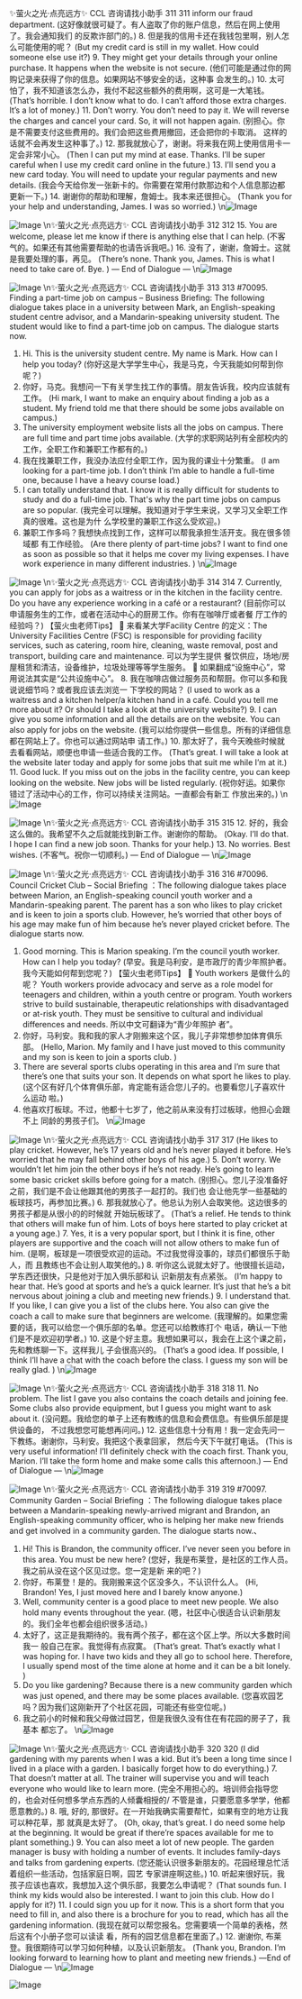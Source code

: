 ✨萤火之光·点亮远方✨
CCL 咨询请找小助手
311
311
inform our fraud department.
(这好像就很可疑了。有人盗取了你的账户信息，然后在网上使用了。我会通知我们
的反欺诈部门的。)
8. 但是我的信用卡还在我钱包里啊，别人怎么可能使用的呢？
(But my credit card is still in my wallet. How could someone else use it?)
9. They might get your details through your online purchase. It happens when the
website is not secure.
(他们可能是通过你的网购记录来获得了你的信息。如果网站不够安全的话，这种事
会发生的。)
10. 太可怕了，我不知道该怎么办，我付不起这些额外的费用啊，这可是一大笔钱。
(That’s horrible. I don’t know what to do. I can’t afford those extra charges. It’s a lot of
money.)
11. Don’t worry. You don’t need to pay it. We will reverse the charges and cancel your
card. So, it will not happen again.
(别担心。你是不需要支付这些费用的。我们会把这些费用撤回，还会把你的卡取消。
这样的话就不会再发生这种事了。)
12. 那我就放心了，谢谢。将来我在网上使用信用卡一定会非常小心。
(Then I can put my mind at ease. Thanks. I’ll be super careful when I use my credit card
online in the future.)
13. I’ll send you a new card today. You will need to update your regular payments and
new details.
(我会今天给你发一张新卡的。你需要在常用付款那边和个人信息那边都更新一下。)
14. 谢谢你的帮助和理解，詹姆士。我本来还很担心。
(Thank you for your help and understanding, James. I was so worried.)
\n![Image](images/page311_image1.jpeg)

![Image](images/page311_image2.jpeg)
\n✨萤火之光·点亮远方✨
CCL 咨询请找小助手
312
312
15. You are welcome, please let me know if there is anything else that I can help.
(不客气的。如果还有其他需要帮助的也请告诉我吧。)
16. 没有了，谢谢，詹姆士。这就是我要处理的事，再见。
(There’s none. Thank you, James. This is what I need to take care of. Bye. )
— End of Dialogue —
\n![Image](images/page312_image1.jpeg)

![Image](images/page312_image2.jpeg)
\n✨萤火之光·点亮远方✨
CCL 咨询请找小助手
313
313
#70095. Finding a part-time job on campus – Business
Briefing: The following dialogue takes place in a university between Mark, an
English-speaking student centre advisor, and a Mandarin-speaking university student.
The student would like to find a part-time job on campus. The dialogue starts now.
1. Hi. This is the university student centre. My name is Mark. How can I help you
today?
(你好这是大学学生中心，我是马克，今天我能如何帮到你呢？)
2. 你好，马克。我想问一下有关学生找工作的事情。朋友告诉我，校内应该就有工作。
(Hi mark, I want to make an enquiry about finding a job as a student. My friend told me
that there should be some jobs available on campus.)
3. The university employment website lists all the jobs on campus. There are full time
and part time jobs available.
(大学的求职网站列有全部校内的工作，全职工作和兼职工作都有的。)
4. 我在找兼职工作，我没办法应付全职工作，因为我的课业十分繁重。
(I am looking for a part-time job. I don’t think I’m able to handle a full-time one, because
I have a heavy course load.)
5. I can totally understand that. I know it is really difficult for students to study and do
a full-time job. That's why the part time jobs on campus are so popular.
(我完全可以理解。我知道对于学生来说，又学习又全职工作真的很难。这也是为什
么学校里的兼职工作这么受欢迎。)
6. 兼职工作多吗？我想快点找到工作，这样可以帮我承担生活开支。我在很多领域都
有工作经验。
(Are there plenty of part-time jobs? I want to find one as soon as possible so that it helps
me cover my living expenses. I have work experience in many different industries. )
\n![Image](images/page313_image1.jpeg)

![Image](images/page313_image2.jpeg)
\n✨萤火之光·点亮远方✨
CCL 咨询请找小助手
314
314
7. Currently, you can apply for jobs as a waitress or in the kitchen in the facility centre.
Do you have any experience working in a café or a restaurant?
(目前你可以申请服务生的工作，或者在活动中心的厨房工作。你有在咖啡厅或者餐
厅工作的经验吗？)
【萤火虫老师Tips】

来看某大学Facility Centre 的定义：The University Facilities Centre (FSC) is
responsible for providing facility services, such as catering, room hire, cleaning,
waste removal, post and transport, building care and maintenance. 可以为学生提供
餐饮供应，场地/房屋租赁和清洁，设备维护，垃圾处理等等学生服务。

如果翻成“设施中心”，常用说法其实是“公共设施中心”。
8. 我在咖啡店做过服务员和帮厨。你可以多和我说说细节吗？或者我应该去浏览一
下学校的网站？
(I used to work as a waitress and a kitchen helper/a kitchen hand in a café. Could you tell
me more about it? Or should I take a look at the university website?)
9. I can give you some information and all the details are on the website. You can also
apply for jobs on the website.
(我可以给你提供一些信息。所有的详细信息都在网站上了。你也可以通过网站申
请工作。)
10. 那太好了，我今天晚些时候就去看看网站，顺便也申请一些适合我的工作。
(That’s great. I will take a look at the website later today and apply for some jobs that suit
me while I’m at it.)
11. Good luck. If you miss out on the jobs in the facility centre, you can keep looking on
the website. New jobs will be listed regularly.
(祝你好运。如果你错过了活动中心的工作，你可以持续关注网站。一直都会有新工
作放出来的。)
\n![Image](images/page314_image1.jpeg)

![Image](images/page314_image2.jpeg)
\n✨萤火之光·点亮远方✨
CCL 咨询请找小助手
315
315
12. 好的，我会这么做的。我希望不久之后就能找到新工作。谢谢你的帮助。
(Okay. I’ll do that. I hope I can find a new job soon. Thanks for your help.)
13. No worries. Best wishes.
(不客气。祝你一切顺利。)
— End of Dialogue —
\n![Image](images/page315_image1.jpeg)

![Image](images/page315_image2.jpeg)
\n✨萤火之光·点亮远方✨
CCL 咨询请找小助手
316
316
#70096. Council Cricket Club – Social
Briefing ：The following dialogue takes place between Marion, an English-speaking
council youth worker and a Mandarin-speaking parent. The parent has a son who likes
to play cricket and is keen to join a sports club. However, he’s worried that other boys
of his age may make fun of him because he’s never played cricket before. The dialogue
starts now.
1. Good morning. This is Marion speaking. I’m the council youth worker. How can I
help you today?
(早安。我是马利安，是市政厅的青少年照护者。我今天能如何帮到您呢？)
【萤火虫老师Tips】

Youth workers 是做什么的呢？
Youth workers provide advocacy and serve as a role model for teenagers and
children, within a youth centre or program. Youth workers strive to build sustainable,
therapeutic relationships with disadvantaged or at-risk youth. They must be sensitive
to cultural and individual differences and needs. 所以中文可翻译为“青少年照护
者”。
2. 你好，马利安。我和我的家人才刚搬来这个区，我儿子非常想参加体育俱乐部。
(Hello, Marion. My family and I have just moved to this community and my son is keen
to join a sports club. )
3. There are several sports clubs operating in this area and I’m sure that there’s one
that suits your son. It depends on what sport he likes to play.
(这个区有好几个体育俱乐部，肯定能有适合您儿子的。也要看您儿子喜欢什么运动
啦。)
4. 他喜欢打板球。不过，他都十七岁了，他之前从来没有打过板球，他担心会跟不上
同龄的男孩子们。
\n![Image](images/page316_image1.jpeg)

![Image](images/page316_image2.jpeg)
\n✨萤火之光·点亮远方✨
CCL 咨询请找小助手
317
317
(He likes to play cricket. However, he’s 17 years old and he’s never played it before.
He’s worried that he may fall behind other boys of his age.)
5. Don’t worry. We wouldn’t let him join the other boys if he’s not ready. He’s going to
learn some basic cricket skills before going for a match.
(别担心。您儿子没准备好之前，我们是不会让他跟其他的男孩子一起打的。我们也
会让他先学一些基础的板球技巧，再参加比赛。)
6. 那我就放心了。他总认为别人会取笑他。这边很多的男孩子都是从很小的的时候就
开始玩板球了。
(That’s a relief. He tends to think that others will make fun of him. Lots of boys here
started to play cricket at a young age.)
7. Yes, it is a very popular sport, but I think it is fine, other players are supportive and
the coach will not allow others to make fun of him.
(是啊，板球是一项很受欢迎的运动。不过我觉得没事的，球员们都很乐于助人，而
且教练也不会让别人取笑他的。)
8. 听你这么说就太好了。他很擅长运动，学东西还很快，只是他对于加入俱乐部和认
识新朋友有点紧张。
(I’m happy to hear that. He’s good at sports and he’s a quick learner. It’s just that he’s a
bit nervous about joining a club and meeting new friends.)
9. I understand that. If you like, I can give you a list of the clubs here. You also can give
the coach a call to make sure that beginners are welcome.
(我理解的。如果您需要的话，我可以给您一个俱乐部的名单。您还可以给教练打个
电话，确认一下他们是不是欢迎初学者。)
10. 这是个好主意。我想如果可以，我会在上这个课之前，先和教练聊一下。这样我儿
子会很高兴的。
(That’s a good idea. If possible, I think I’ll have a chat with the coach before the class. I
guess my son will be really glad. )
\n![Image](images/page317_image1.jpeg)

![Image](images/page317_image2.jpeg)
\n✨萤火之光·点亮远方✨
CCL 咨询请找小助手
318
318
11. No problem. The list I gave you also contains the coach details and joining fee. Some
clubs also provide equipment, but I guess you might want to ask about it.
(没问题。我给您的单子上还有教练的信息和会费信息。有些俱乐部是提供设备的，
不过我想您可能想再问问。)
12. 这些信息十分有用！我一定会先问一下教练。谢谢你，马利安。我把这个表拿回家，
然后今天下午就打电话。
(This is very useful information! I’ll definitely check with the coach first. Thank you,
Marion. I’ll take the form home and make some calls this afternoon.)
— End of Dialogue —
\n![Image](images/page318_image1.jpeg)

![Image](images/page318_image2.jpeg)
\n✨萤火之光·点亮远方✨
CCL 咨询请找小助手
319
319
#70097. Community Garden – Social
Briefing ：The
following
dialogue
takes
place
between
a
Mandarin-speaking
newly-arrived migrant and Brandon, an English-speaking community officer, who is
helping her make new friends and get involved in a community garden. The dialogue
starts now.、
1. Hi! This is Brandon, the community officer. I’ve never seen you before in this area.
You must be new here?
(您好，我是布莱登，是社区的工作人员。我之前从没在这个区见过您。您一定是新
来的吧？)
2. 你好，布莱登！是的。我刚搬来这个区没多久，不认识什么人。
(Hi, Brandon! Yes, I just moved here and I barely know anyone.)
3. Well, community center is a good place to meet new people. We also hold many
events throughout the year.
(嗯，社区中心很适合认识新朋友的。我们全年也都会组织很多活动。)
4. 太好了，这正是我期待的。我有两个孩子，都在这个区上学。所以大多数时间我一
般自己在家。我觉得有点寂寞。
(That’s great. That’s exactly what I was hoping for. I have two kids and they all go to
school here. Therefore, I usually spend most of the time alone at home and it can be a bit
lonely. )
5. Do you like gardening? Because there is a new community garden which was just
opened, and there may be some places available.
(您喜欢园艺吗？因为我们这刚新开了个社区花园，可能还有些空位呢。)
6. 我之前小的时候和我父母做过园艺，但是我很久没有住在有花园的房子了，我基本
都忘了。
\n![Image](images/page319_image1.jpeg)

![Image](images/page319_image2.jpeg)
\n✨萤火之光·点亮远方✨
CCL 咨询请找小助手
320
320
(I did gardening with my parents when I was a kid. But it’s been a long time since I lived
in a place with a garden. I basically forget how to do everything.)
7. That doesn’t matter at all. The trainer will supervise you and will teach everyone
who would like to learn more.
(完全不用担心的。培训师会指导您的，也会对任何想多学点东西的人倾囊相授的/
不管是谁，只要愿意多学学，他都愿意教的。)
8. 哦, 好的, 那很好。在一开始我确实需要帮忙，如果有空的地方让我可以种花草，那
就真是太好了。
(Oh, okay, that’s great. I do need some help at the beginning. It would be great if there’re
spaces available for me to plant something.)
9. You can also meet a lot of new people. The garden manager is busy with holding a
number of events. It includes family-days and talks from gardening experts.
(您还能认识很多新朋友的。花园经理总忙活着组织一些活动，包括家庭日啊，园艺
专家讲座啊这些。)
10. 听起来很好玩，我孩子应该也喜欢，我想加入这个俱乐部，我要怎么申请呢？
(That sounds fun. I think my kids would also be interested. I want to join this club. How
do I apply for it?)
11. I could sign you up for it now. This is a short form that you need to fill in, and also
there is a brochure for you to read, which has all the gardening information.
(我现在就可以帮您报名。您需要填一个简单的表格，然后这有个小册子您可以读读
看，所有的园艺信息都在里面了。)
12. 谢谢你, 布莱登。我很期待可以学习如何种植，以及认识新朋友。
(Thank you, Brandon. I’m looking forward to learning how to plant and meeting new
friends.)
—End of Dialogue —
\n![Image](images/page320_image1.jpeg)

![Image](images/page320_image2.jpeg)